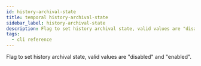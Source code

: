 ```yaml
---
id: history-archival-state
title: temporal history-archival-state
sidebar_label: history-archival-state
description: Flag to set history archival state, valid values are "disabled" and "enabled"
tags:
  - cli reference
---
```


Flag to set history archival state, valid values are "disabled" and "enabled".

